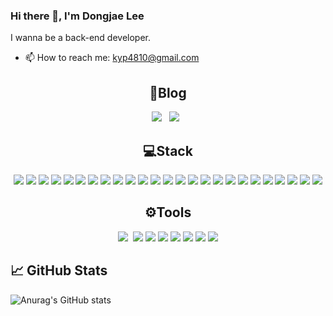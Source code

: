 ### Hi there 👋, I'm Dongjae Lee  
I wanna be a back-end developer.



- 📫 How to reach me: kyp4810@gmail.com


<div align=center>
  <h2> 📑Blog </h2>
  <a href="https://leedonggu.tistory.com/"><img src="https://img.shields.io/badge/Tistory-000000?style=flat-square&logo=Tistory&logoColor=white"/></a>&nbsp;&nbsp;
  <a href="https://pdongjaelee.github.io//"><img src="https://img.shields.io/badge/Github Pages-222222?style=flat-square&logo=GithubPages&logoColor=white"/></a>&nbsp;&nbsp;


</div>
<div align=center>
    <h2> 💻Stack </h2>
    <img src="https://img.shields.io/badge/Spring-6DB33F?style=for-the-badge&logo=spring&logoColor=white">
    <img src="https://img.shields.io/badge/java-1E8CBE?style=for-the-badge&logo=java&logoColor=white">
    <img src="https://img.shields.io/badge/python-3776AB?style=for-the-badge&logo=python&logoColor=white">
    <img src="https://img.shields.io/badge/springboot-6DB33F?style=for-the-badge&logo=springboot&logoColor=white">
    <img src="https://img.shields.io/badge/spring data jpa-6DB33F?style=for-the-badge&logo=springdatajpa&logoColor=white">
    <img src="https://img.shields.io/badge/springsecurity-6DB33F?style=for-the-badge&logo=springsecurity&logoColor=white">
    <img src="https://img.shields.io/badge/json web tokens-000000?style=for-the-badge&logo=jsonwebtokens&logoColor=white">
    <img src="https://img.shields.io/badge/json-000000?style=for-the-badge&logo=json&logoColor=white">
    <img src="https://img.shields.io/badge/github-181717?style=for-the-badge&logo=github&logoColor=white">
    <img src="https://img.shields.io/badge/Git-F05032?style=for-the-badge&logo=Git&logoColor=white">
    <img src="https://img.shields.io/badge/github actions-2088FF?style=for-the-badge&logo=githubactions&logoColor=white">
    <img src="https://img.shields.io/badge/Gitbook-3884FF?style=for-the-badge&logo=gitbook&logoColor=white">
    <img src="https://img.shields.io/badge/github pages-222222?style=for-the-badge&logo=githubpages&logoColor=white">
    <img src="https://img.shields.io/badge/nginx-009639?style=for-the-badge&logo=nginx&logoColor=white">
    <img src="https://img.shields.io/badge/amazon EC2-FF9900?style=for-the-badge&logo=amazonec2&logoColor=white">
    <img src="https://img.shields.io/badge/amazon S3-569A31?style=for-the-badge&logo=amazonS3&logoColor=white">
    <img src="https://img.shields.io/badge/redis-DC382D?style=for-the-badge&logo=redis&logoColor=white">
    <img src="https://img.shields.io/badge/mysql-4479A1?style=for-the-badge&logo=mysql&logoColor=white">
    <img src="https://img.shields.io/badge/mongo DB-47A248?style=for-the-badge&logo=mongoDB&logoColor=white">
    <img src="https://img.shields.io/badge/gradle-02303A?style=for-the-badge&logo=gradle&logoColor=white">
    <img src="https://img.shields.io/badge/query DSL-0E83C8?style=for-the-badge&logo=query DSL&logoColor=white">
    <img src="https://img.shields.io/badge/linux-FCC624?style=for-the-badge&logo=linux&logoColor=white">
    <img src="https://img.shields.io/badge/ubuntu-E95420?style=for-the-badge&logo=ubuntu&logoColor=white">
    <img src="https://img.shields.io/badge/apache jmeter-D22128?style=for-the-badge&logo=apachejmeter&logoColor=white">
    <img src="https://img.shields.io/badge/junit5-25A162?style=for-the-badge&logo=junit5&logoColor=white">
    <h2> ⚙Tools </h2>
    <img src="https://img.shields.io/badge/IntelliJ IDEA-5468FF?style=flat-square&logo=IntelliJ IDEA&logoColor=white"/>&nbsp;
    <img src="https://img.shields.io/badge/pycharm-000000?style=for-the-badge&logo=pycharm&logoColor=white">
    <img src="https://img.shields.io/badge/visual studio code-007ACC?style=for-the-badge&logo=visualstudiocode&logoColor=white">
    <img src="https://img.shields.io/badge/notion-FFFFFF?style=for-the-badge&logo=notion&logoColor=black">
    <img src="https://img.shields.io/badge/swagger-85EA2D?style=for-the-badge&logo=swagger&logoColor=black">
    <img src="https://img.shields.io/badge/postman-FF6C37?style=for-the-badge&logo=postman&logoColor=white">
    <img src="https://img.shields.io/badge/sourcetree-0052CC?style=for-the-badge&logo=sourcetree&logoColor=white">
    <img src="https://img.shields.io/badge/slack-4A154B?style=for-the-badge&logo=slack&logoColor=white">
</div>


<h2> 📈 GitHub Stats </h2>


![Anurag's GitHub stats](https://github-readme-stats.vercel.app/api?username=Pdongjaelee&show_icons=true&theme=vision-friendly-dark)



